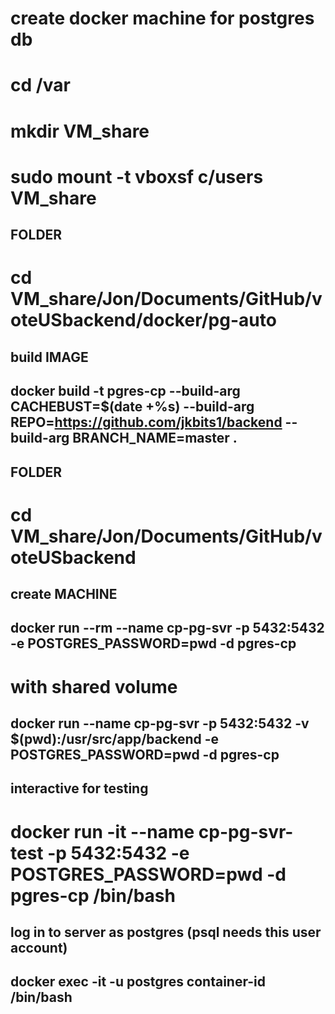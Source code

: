 #
# create docker machine for postgres db
#

# cd /var
# mkdir VM_share 
# sudo mount -t vboxsf c/users VM_share

## FOLDER 
# cd VM_share/Jon/Documents/GitHub/voteUSbackend/docker/pg-auto

## build IMAGE
## docker build -t pgres-cp --build-arg CACHEBUST=$(date +%s) --build-arg REPO=https://github.com/jkbits1/backend --build-arg BRANCH_NAME=master .

## FOLDER 
# cd VM_share/Jon/Documents/GitHub/voteUSbackend

## create MACHINE
## docker run --rm --name cp-pg-svr -p 5432:5432 -e POSTGRES_PASSWORD=pwd -d pgres-cp 
# 
# with shared volume
## docker run --name cp-pg-svr -p 5432:5432 -v $(pwd):/usr/src/app/backend -e POSTGRES_PASSWORD=pwd -d pgres-cp 


## interactive for testing
# docker run -it --name cp-pg-svr-test -p 5432:5432 -e POSTGRES_PASSWORD=pwd -d pgres-cp /bin/bash

## log in to server as postgres (psql needs this user account)
##
## docker exec -it -u postgres container-id /bin/bash
## 


